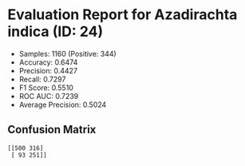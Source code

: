 # Evaluation Report for Azadirachta indica (ID: 24)
- Samples: 1160 (Positive: 344)
- Accuracy: 0.6474
- Precision: 0.4427
- Recall: 0.7297
- F1 Score: 0.5510
- ROC AUC: 0.7239
- Average Precision: 0.5024

## Confusion Matrix
```
[[500 316]
 [ 93 251]]
```